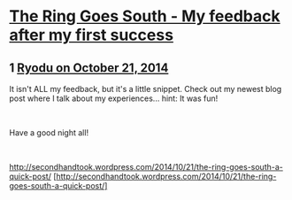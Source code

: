 # [The Ring Goes South - My feedback after my first success](https://community.fantasyflightgames.com/topic/125291-the-ring-goes-south-my-feedback-after-my-first-success/)

## 1 [Ryodu on October 21, 2014](https://community.fantasyflightgames.com/topic/125291-the-ring-goes-south-my-feedback-after-my-first-success/?do=findComment&comment=1306283)

It isn't ALL my feedback, but it's a little snippet. Check out my newest blog post where I talk about my experiences... hint: It was fun!

 

Have a good night all!

 

http://secondhandtook.wordpress.com/2014/10/21/the-ring-goes-south-a-quick-post/ [http://secondhandtook.wordpress.com/2014/10/21/the-ring-goes-south-a-quick-post/]

